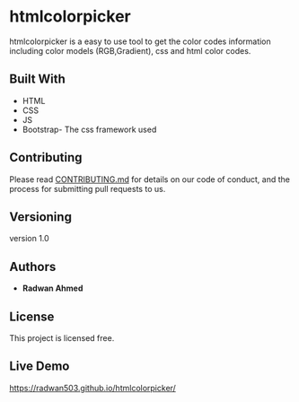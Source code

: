 


# htmlcolorpicker

htmlcolorpicker is a easy to use tool to get the color codes information including color models (RGB,Gradient), css and html color codes.

## Built With

* HTML
* CSS
* JS
* Bootstrap- The css framework used

## Contributing

Please read [CONTRIBUTING.md](https://gist.github.com/PurpleBooth/b24679402957c63ec426) for details on our code of conduct, and the process for submitting pull requests to us.

## Versioning

version 1.0 

## Authors

* **Radwan Ahmed**

## License

This project is licensed free.

## Live Demo
https://radwan503.github.io/htmlcolorpicker/

